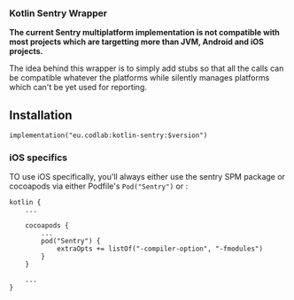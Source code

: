 ### Kotlin Sentry Wrapper

**The current Sentry multiplatform implementation is not compatible with most projects which are targetting more than JVM, Android and iOS projects.**

The idea behind this wrapper is to simply add stubs so that all the calls can be compatible whatever the platforms while silently manages platforms which can't be yet used for reporting.

## Installation

```
implementation("eu.codlab:kotlin-sentry:$version")
```

### iOS specifics

TO use iOS specifically, you'll always either use the sentry SPM package
or cocoapods via either Podfile's `Pod("Sentry")` or :

```
kotlin {
    ...

    cocoapods {
        ...
        pod("Sentry") {
            extraOpts += listOf("-compiler-option", "-fmodules")
        }
    }

    ...
}
```
